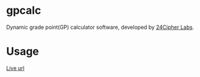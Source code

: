 # gpcalc
Dynamic grade point(GP) calculator software, developed by [24Cipher Labs](https://24cipher.xyz?ref=gpcalc).

# Usage
[Live url](https://24cipher.github.io/gpcalc/)

